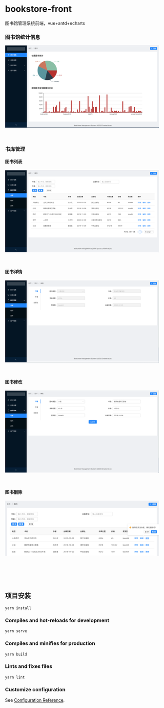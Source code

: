 # bookstore-front
图书馆管理系统前端，vue+antd+echarts

### 图书馆统计信息
![alt 图书馆统计信息](https://github.com/itchg/bookstore-front/blob/master/thumbnails/%E7%BB%9F%E8%AE%A1%E4%BF%A1%E6%81%AF.png)

<br/>

### 书库管理
#### 图书列表
![alt 图书列表](https://github.com/itchg/bookstore-front/blob/master/thumbnails/%E5%9B%BE%E4%B9%A6%E5%88%97%E8%A1%A8.png)

<br/>

#### 图书详情
![alt 图书详情](https://github.com/itchg/bookstore-front/blob/master/thumbnails/%E5%9B%BE%E4%B9%A6%E8%AF%A6%E6%83%85.png)

<br/>

#### 图书修改
![alt 图书修改](https://github.com/itchg/bookstore-front/blob/master/thumbnails/%E5%9B%BE%E4%B9%A6%E4%BF%AE%E6%94%B9.png)

<br/>

#### 图书删除
![alt 图书删除](https://github.com/itchg/bookstore-front/blob/master/thumbnails/%E5%9B%BE%E4%B9%A6%E5%88%A0%E9%99%A4.png)

<br/>
<br/>
<br/>
<br/>

## 项目安装
```
yarn install
```

### Compiles and hot-reloads for development
```
yarn serve
```

### Compiles and minifies for production
```
yarn build
```

### Lints and fixes files
```
yarn lint
```

### Customize configuration
See [Configuration Reference](https://cli.vuejs.org/config/).

